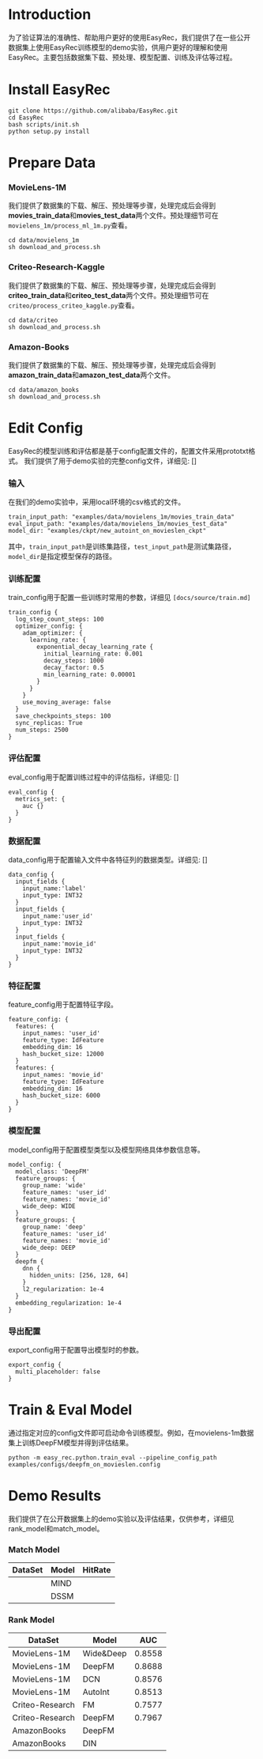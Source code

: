 # Introduction

为了验证算法的准确性、帮助用户更好的使用EasyRec，我们提供了在一些公开数据集上使用EasyRec训练模型的demo实验，供用户更好的理解和使用EasyRec。主要包括数据集下载、预处理、模型配置、训练及评估等过程。

# Install EasyRec

```
git clone https://github.com/alibaba/EasyRec.git
cd EasyRec
bash scripts/init.sh
python setup.py install
```

# Prepare Data

### MovieLens-1M

我们提供了数据集的下载、解压、预处理等步骤，处理完成后会得到**movies_train_data**和**movies_test_data**两个文件。预处理细节可在`movielens_1m/process_ml_1m.py`查看。

```
cd data/movielens_1m
sh download_and_process.sh
```

### Criteo-Research-Kaggle

我们提供了数据集的下载、解压、预处理等步骤，处理完成后会得到**criteo_train_data**和**criteo_test_data**两个文件。预处理细节可在`criteo/process_criteo_kaggle.py`查看。

```
cd data/criteo
sh download_and_process.sh
```

### Amazon-Books

我们提供了数据集的下载、解压、预处理等步骤，处理完成后会得到**amazon_train_data**和**amazon_test_data**两个文件。

```
cd data/amazon_books
sh download_and_process.sh
```

# Edit Config

EasyRec的模型训练和评估都是基于config配置文件的，配置文件采用prototxt格式。
我们提供了用于demo实验的完整config文件，详细见: \[\]

### 输入

在我们的demo实验中，采用local环境的csv格式的文件。

```
train_input_path: "examples/data/movielens_1m/movies_train_data"
eval_input_path: "examples/data/movielens_1m/movies_test_data"
model_dir: "examples/ckpt/new_autoint_on_movieslen_ckpt"
```

其中，`train_input_path`是训练集路径，`test_input_path`是测试集路径，`model_dir`是指定模型保存的路径。

### 训练配置

train_config用于配置一些训练时常用的参数，详细见 `[docs/source/train.md]`

```
train_config {
  log_step_count_steps: 100
  optimizer_config: {
    adam_optimizer: {
      learning_rate: {
        exponential_decay_learning_rate {
          initial_learning_rate: 0.001
          decay_steps: 1000
          decay_factor: 0.5
          min_learning_rate: 0.00001
        }
      }
    }
    use_moving_average: false
  }
  save_checkpoints_steps: 100
  sync_replicas: True
  num_steps: 2500
}
```

### 评估配置

eval_config用于配置训练过程中的评估指标，详细见: \[\]

```
eval_config {
  metrics_set: {
    auc {}
  }
}
```

### 数据配置

data_config用于配置输入文件中各特征列的数据类型。详细见: \[\]

```
data_config {
  input_fields {
    input_name:'label'
    input_type: INT32
  }
  input_fields {
    input_name:'user_id'
    input_type: INT32
  }
  input_fields {
    input_name:'movie_id'
    input_type: INT32
  }
}
```

### 特征配置

feature_config用于配置特征字段。

```
feature_config: {
  features: {
    input_names: 'user_id'
    feature_type: IdFeature
    embedding_dim: 16
    hash_bucket_size: 12000
  }
  features: {
    input_names: 'movie_id'
    feature_type: IdFeature
    embedding_dim: 16
    hash_bucket_size: 6000
  }
}
```

### 模型配置

model_config用于配置模型类型以及模型网络具体参数信息等。

```
model_config: {
  model_class: 'DeepFM'
  feature_groups: {
    group_name: 'wide'
    feature_names: 'user_id'
    feature_names: 'movie_id'
    wide_deep: WIDE
  }
  feature_groups: {
    group_name: 'deep'
    feature_names: 'user_id'
    feature_names: 'movie_id'
    wide_deep: DEEP
  }
  deepfm {
    dnn {
      hidden_units: [256, 128, 64]
    }
    l2_regularization: 1e-4
  }
  embedding_regularization: 1e-4
}
```

### 导出配置

export_config用于配置导出模型时的参数。

```
export_config {
  multi_placeholder: false
}
```

# Train & Eval Model

通过指定对应的config文件即可启动命令训练模型。例如，在movielens-1m数据集上训练DeepFM模型并得到评估结果。

```
python -m easy_rec.python.train_eval --pipeline_config_path examples/configs/deepfm_on_movieslen.config
```

# Demo Results

我们提供了在公开数据集上的demo实验以及评估结果，仅供参考，详细见rank_model和match_model。

### Match Model

| DataSet | Model | HitRate |
| ------- | ----- | ------- |
|         | MIND  |         |
|         | DSSM  |         |

### Rank Model

| DataSet         | Model     | AUC    |
| --------------- | --------- | ------ |
| MovieLens-1M    | Wide&Deep | 0.8558 |
| MovieLens-1M    | DeepFM    | 0.8688 |
| MovieLens-1M    | DCN       | 0.8576 |
| MovieLens-1M    | AutoInt   | 0.8513 |
| Criteo-Research | FM        | 0.7577 |
| Criteo-Research | DeepFM    | 0.7967 |
| AmazonBooks     | DeepFM    |        |
| AmazonBooks     | DIN       |        |
